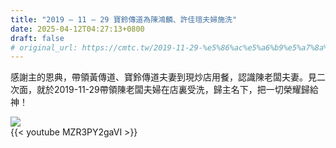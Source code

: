 ```yaml
---
title: "2019 – 11 – 29 寶鈴傳道為陳鴻麟、許佳瑄夫婦施洗"
date: 2025-04-12T04:27:13+0800
draft: false
# original_url: https://cmtc.tw/2019-11-29-%e5%86%ac%e5%a6%b9%e5%a7%8a%e7%82%ba%e6%b7%91%e5%8d%bf%e5%a7%8a%e6%96%bd%e6%b4%97
---
```




感謝主的恩典，帶領黃傳道、寶鈴傳道夫妻到現炒店用餐，認識陳老闆夫妻。見二次面，就於2019-11-29帶領陳老闆夫婦在店裏受洗，歸主名下，把一切榮耀歸給神！

![](/images/陳鴻麟許佳瑄夫婦受洗.jpg)
<br>
{{< youtube MZR3PY2gaVI >}}